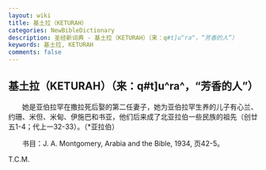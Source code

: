 ```yaml
---
layout: wiki
title: 基土拉（KETURAH）
categories: NewBibleDictionary
description: 圣经新词典 - 基土拉（KETURAH）（来：q#t]u^ra^，“芳香的人”）
keywords: 基土拉, KETURAH
comments: false
---
```


## 基土拉（KETURAH）（来：q#t]u^ra^，“芳香的人”）

　　她是亚伯拉罕在撒拉死后娶的第二任妻子，她为亚伯拉罕生养的儿子有心兰、约珊、米但、米甸、伊施巴和书亚，他们后来成了北亚拉伯一些民族的祖先（创廿五1-4；代上一32-33）。（*亚拉伯）

　　书目：J. A. Montgomery, Arabia and the Bible, 1934, 页42-5。

T.C.M.









